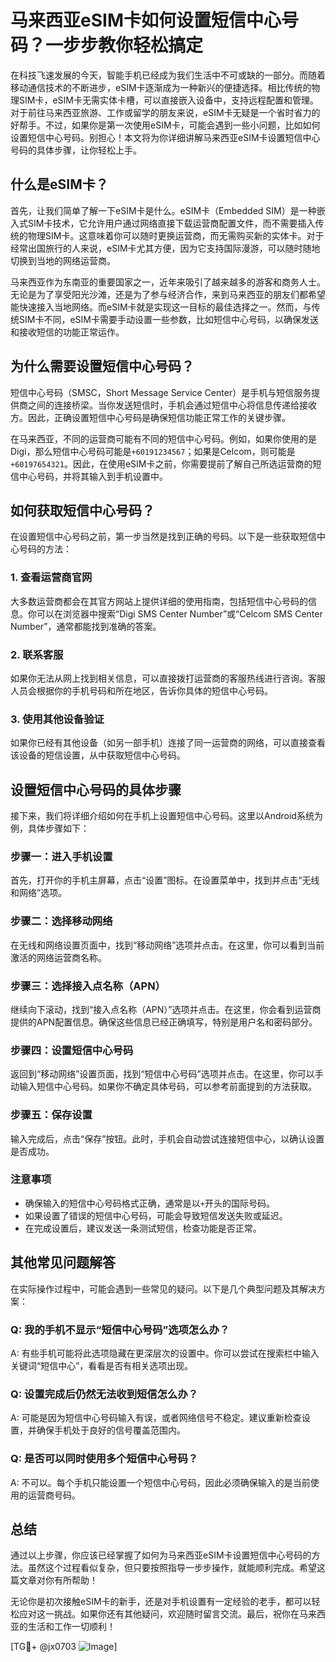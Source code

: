 # 马来西亚eSIM卡如何设置短信中心号码？一步步教你轻松搞定

在科技飞速发展的今天，智能手机已经成为我们生活中不可或缺的一部分。而随着移动通信技术的不断进步，eSIM卡逐渐成为一种新兴的便捷选择。相比传统的物理SIM卡，eSIM卡无需实体卡槽，可以直接嵌入设备中，支持远程配置和管理。对于前往马来西亚旅游、工作或留学的朋友来说，eSIM卡无疑是一个省时省力的好帮手。不过，如果你是第一次使用eSIM卡，可能会遇到一些小问题，比如如何设置短信中心号码。别担心！本文将为你详细讲解马来西亚eSIM卡设置短信中心号码的具体步骤，让你轻松上手。

## 什么是eSIM卡？

首先，让我们简单了解一下eSIM卡是什么。eSIM卡（Embedded SIM）是一种嵌入式SIM卡技术，它允许用户通过网络直接下载运营商配置文件，而不需要插入传统的物理SIM卡。这意味着你可以随时更换运营商，而无需购买新的实体卡。对于经常出国旅行的人来说，eSIM卡尤其方便，因为它支持国际漫游，可以随时随地切换到当地的网络运营商。

马来西亚作为东南亚的重要国家之一，近年来吸引了越来越多的游客和商务人士。无论是为了享受阳光沙滩，还是为了参与经济合作，来到马来西亚的朋友们都希望能快速接入当地网络。而eSIM卡就是实现这一目标的最佳选择之一。然而，与传统SIM卡不同，eSIM卡需要手动设置一些参数，比如短信中心号码，以确保发送和接收短信的功能正常运作。

## 为什么需要设置短信中心号码？

短信中心号码（SMSC，Short Message Service Center）是手机与短信服务提供商之间的连接桥梁。当你发送短信时，手机会通过短信中心将信息传递给接收方。因此，正确设置短信中心号码是确保短信功能正常工作的关键步骤。

在马来西亚，不同的运营商可能有不同的短信中心号码。例如，如果你使用的是Digi，那么短信中心号码可能是`+60191234567`；如果是Celcom，则可能是`+60197654321`。因此，在使用eSIM卡之前，你需要提前了解自己所选运营商的短信中心号码，并将其输入到手机设置中。

## 如何获取短信中心号码？

在设置短信中心号码之前，第一步当然是找到正确的号码。以下是一些获取短信中心号码的方法：

### 1. 查看运营商官网
大多数运营商都会在其官方网站上提供详细的使用指南，包括短信中心号码的信息。你可以在浏览器中搜索“Digi SMS Center Number”或“Celcom SMS Center Number”，通常都能找到准确的答案。

### 2. 联系客服
如果你无法从网上找到相关信息，可以直接拨打运营商的客服热线进行咨询。客服人员会根据你的手机号码和所在地区，告诉你具体的短信中心号码。

### 3. 使用其他设备验证
如果你已经有其他设备（如另一部手机）连接了同一运营商的网络，可以直接查看该设备的短信设置，从中获取短信中心号码。

## 设置短信中心号码的具体步骤

接下来，我们将详细介绍如何在手机上设置短信中心号码。这里以Android系统为例，具体步骤如下：

### 步骤一：进入手机设置
首先，打开你的手机主屏幕，点击“设置”图标。在设置菜单中，找到并点击“无线和网络”选项。

### 步骤二：选择移动网络
在无线和网络设置页面中，找到“移动网络”选项并点击。在这里，你可以看到当前激活的网络运营商名称。

### 步骤三：选择接入点名称（APN）
继续向下滚动，找到“接入点名称（APN）”选项并点击。在这里，你会看到运营商提供的APN配置信息。确保这些信息已经正确填写，特别是用户名和密码部分。

### 步骤四：设置短信中心号码
返回到“移动网络”设置页面，找到“短信中心号码”选项并点击。在这里，你可以手动输入短信中心号码。如果你不确定具体号码，可以参考前面提到的方法获取。

### 步骤五：保存设置
输入完成后，点击“保存”按钮。此时，手机会自动尝试连接短信中心，以确认设置是否成功。

### 注意事项
- 确保输入的短信中心号码格式正确，通常是以`+`开头的国际号码。
- 如果设置了错误的短信中心号码，可能会导致短信发送失败或延迟。
- 在完成设置后，建议发送一条测试短信，检查功能是否正常。

## 其他常见问题解答

在实际操作过程中，可能会遇到一些常见的疑问。以下是几个典型问题及其解决方案：

### Q: 我的手机不显示“短信中心号码”选项怎么办？
A: 有些手机可能将此选项隐藏在更深层次的设置中。你可以尝试在搜索栏中输入关键词“短信中心”，看看是否有相关选项出现。

### Q: 设置完成后仍然无法收到短信怎么办？
A: 可能是因为短信中心号码输入有误，或者网络信号不稳定。建议重新检查设置，并确保手机处于良好的信号覆盖范围内。

### Q: 是否可以同时使用多个短信中心号码？
A: 不可以。每个手机只能设置一个短信中心号码，因此必须确保输入的是当前使用的运营商号码。

## 总结

通过以上步骤，你应该已经掌握了如何为马来西亚eSIM卡设置短信中心号码的方法。虽然这个过程看似复杂，但只要按照指导一步步操作，就能顺利完成。希望这篇文章对你有所帮助！

无论你是初次接触eSIM卡的新手，还是对手机设置有一定经验的老手，都可以轻松应对这一挑战。如果你还有其他疑问，欢迎随时留言交流。最后，祝你在马来西亚的生活和工作一切顺利！

[TG💪+ @jx0703 ![Image](https://github.com/user-attachments/assets/dbca1d08-cadb-493c-b0ec-ad6f7a83f270)]